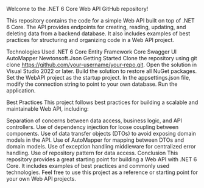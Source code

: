 Welcome to the .NET 6 Core Web API GitHub repository!

This repository contains the code for a simple Web API built on top of .NET 6 Core. The API provides endpoints for creating, reading, updating, and deleting data from a backend database. It also includes examples of best practices for structuring and organizing code in a Web API project.

Technologies Used
.NET 6 Core
Entity Framework Core
Swagger UI
AutoMapper
Newtonsoft.Json
Getting Started
Clone the repository using git clone https://github.com/your-username/your-repo.git.
Open the solution in Visual Studio 2022 or later.
Build the solution to restore all NuGet packages.
Set the WebAPI project as the startup project.
In the appsettings.json file, modify the connection string to point to your own database.
Run the application.

Best Practices
This project follows best practices for building a scalable and maintainable Web API, including:

Separation of concerns between data access, business logic, and API controllers.
Use of dependency injection for loose coupling between components.
Use of data transfer objects (DTOs) to avoid exposing domain models in the API.
Use of AutoMapper for mapping between DTOs and domain models.
Use of exception handling middleware for centralized error handling.
Use of repository pattern for data access.
Conclusion
This repository provides a great starting point for building a Web API with .NET 6 Core. It includes examples of best practices and commonly used technologies. Feel free to use this project as a reference or starting point for your own Web API projects.
